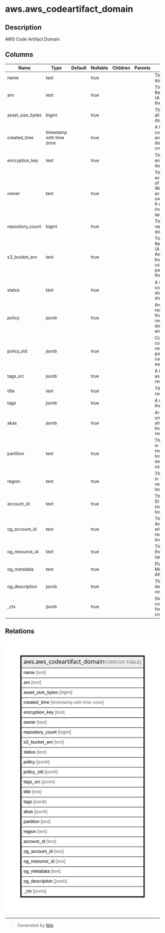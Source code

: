 # aws.aws_codeartifact_domain

## Description

AWS Code Artifact Domain

## Columns

| Name | Type | Default | Nullable | Children | Parents | Comment |
| ---- | ---- | ------- | -------- | -------- | ------- | ------- |
| name | text |  | true |  |  | The name of the domain. |
| arn | text |  | true |  |  | The Amazon Resource Name (ARN) specifying the domain. |
| asset_size_bytes | bigint |  | true |  |  | The total size of all assets in the domain. |
| created_time | timestamp with time zone |  | true |  |  | A timestamp that contains the date and time the domain was created. |
| encryption_key | text |  | true |  |  | The key used to encrypt the domain. |
| owner | text |  | true |  |  | The 12-digit account number of the Amazon Web Services account that owns the domain. It does not include dashes or spaces. |
| repository_count | bigint |  | true |  |  | The number of repositories in the domain. |
| s3_bucket_arn | text |  | true |  |  | The Amazon Resource Name (ARN) of the Amazon S3 bucket that is used to store package assets in the domain. |
| status | text |  | true |  |  | A string that contains the status of the domain. |
| policy | jsonb |  | true |  |  | An CodeArtifact resource policy that contains a resource ARN, document details, and a revision. |
| policy_std | jsonb |  | true |  |  | Contains the contents of the resource-based policy in a canonical form for easier searching. |
| tags_src | jsonb |  | true |  |  | A list of tags assigned to the resource. |
| title | text |  | true |  |  | Title of the resource. |
| tags | jsonb |  | true |  |  | A map of tags for the resource. |
| akas | jsonb |  | true |  |  | Array of globally unique identifier strings (also known as) for the resource. |
| partition | text |  | true |  |  | The AWS partition in which the resource is located (aws, aws-cn, or aws-us-gov). |
| region | text |  | true |  |  | The AWS Region in which the resource is located. |
| account_id | text |  | true |  |  | The AWS Account ID in which the resource is located. |
| og_account_id | text |  | true |  |  | The Platform Account ID in which the resource is located. |
| og_resource_id | text |  | true |  |  | The unique ID of the resource in opengovernance. |
| og_metadata | text |  | true |  |  | Platform Metadata of the AWS resource. |
| og_description | jsonb |  | true |  |  | The full model description of the resource |
| _ctx | jsonb |  | true |  |  | Steampipe context in JSON form, e.g. connection_name. |

## Relations

![er](aws.aws_codeartifact_domain.svg)

---

> Generated by [tbls](https://github.com/k1LoW/tbls)
